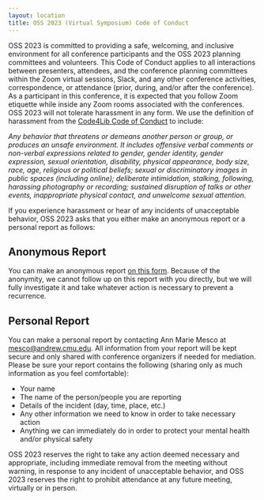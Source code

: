 ```yaml
---
layout: location
title: OSS 2023 (Virtual Symposium) Code of Conduct 
---
```


OSS 2023 is committed to providing a safe, welcoming, and inclusive environment
for all conference participants and the OSS 2023 planning committees and
volunteers. This Code of Conduct applies to all interactions between presenters,
attendees, and the conference planning committees within the Zoom virtual
sessions, Slack, and any other conference activities, correspondence, or
attendance (prior, during, and/or after the conference). As a participant in
this conference, it is expected that you follow Zoom etiquette while inside any
Zoom rooms associated with the conferences. OSS 2023 will not tolerate
harassment in any form. We use the definition of harassment from the
[Code4Lib Code of Conduct](http://bit.ly/coc4lib) to include:

*Any behavior that threatens or demeans another person or group, or produces an unsafe environment. It includes offensive verbal comments or non-verbal expressions related to gender, gender identity, gender expression, sexual orientation, disability, physical appearance, body size, race, age, religious or political beliefs; sexual or discriminatory images in public spaces (including online); deliberate intimidation, stalking, following, harassing photography or recording; sustained disruption of talks or other events, inappropriate physical contact, and unwelcome sexual attention.*

If you experience harassment or hear of any incidents of unacceptable behavior,
OSS 2023 asks that you either make an anonymous report or a personal report as
follows:

## Anonymous Report

You can make an anonymous report [on this form](https://docs.google.com/forms/d/e/1FAIpQLSf3yoK8UeLQYRCEZvFhClyp16Up1iOrHNHkYPeSj1EE33auiQ/viewform). Because of the anonymity,
we cannot follow up on this report with you directly, but we will fully
investigate it and take whatever action is necessary to prevent a recurrence.

## Personal Report

You can make a personal report by contacting Ann Marie Mesco at
[mesco@andrew.cmu.edu](mailto:mesco@andrew.cmu.edu). All information from your
report will be kept secure and only shared with conference organizers if needed
for mediation. Please be sure your report contains the following (sharing only
as much information as you feel comfortable):

- Your name
- The name of the person/people you are reporting
- Details of the incident (day, time, place, etc.)
- Any other information we need to know in order to take necessary action
- Anything we can immediately do in order to protect your mental health and/or physical safety  

OSS 2023 reserves the right to take any action deemed necessary and appropriate,
including immediate removal from the meeting without warning, in response to any
incident of unacceptable behavior, and OSS 2023 reserves the right to prohibit
attendance at any future meeting, virtually or in person.
